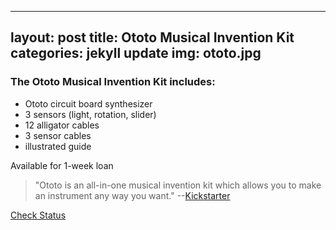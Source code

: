 ﻿
---
layout: post
title: Ototo Musical Invention Kit
categories: jekyll update
img: ototo.jpg
---
### The Ototo Musical Invention Kit includes:

- Ototo circuit board synthesizer
- 3 sensors (light, rotation, slider)
- 12 alligator cables
- 3 sensor cables
- illustrated guide

Available for 1-week loan

>"Ototo is an all-in-one musical invention kit which allows you to make an instrument any way you want." --[Kickstarter](https://www.kickstarter.com/projects/905018498/ototo-make-music-from-anything)


<a href="https://vufind.carli.illinois.edu/vf-dpu/Record/dpu_1231762" target="_blank" class="btn btn-primary btn-lg">Check Status</a>
